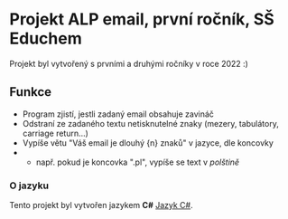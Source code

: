 # Projekt ALP email, první ročník, SŠ Educhem

Projekt byl vytvořený s prvními a druhými ročníky v roce 2022 :)

## Funkce
- Program zjistí, jestli zadaný email obsahuje zavináč
- Odstraní ze zadaného textu netisknutelné znaky (mezery, tabulátory, carriage return...)
- Vypíše větu "Váš email je dlouhý {n} znaků" v jazyce, dle koncovky
- - např. pokud je koncovka ".pl", vypíše se text v *polštině* 

### O jazyku
Tento projekt byl vytvořen jazykem **C#** [Jazyk C#](https://docs.microsoft.com/cs-cz/dotnet/csharp/).
